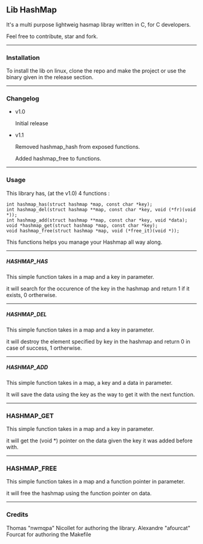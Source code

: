 ## Lib HashMap

It's a multi purpose lightweig hasmap libray written in C, for C developers.

Feel free to contribute, star and fork.

---

### Installation

To install the lib on linux, clone the repo and make the project or use the binary given in the release section.

---

### Changelog

* v1.0

  Initial release

* v1.1

  Removed hashmap_hash from exposed functions.

  Added hashmap_free to functions.

---

### Usage

This library has, (at the v1.0) 4 functions :

```
int hashmap_has(struct hashmap *map, const char *key);
int hashmap_del(struct hashmap **map, const char *key, void (*fr)(void *));
int hashmap_add(struct hashmap **map, const char *key, void *data);
void *hashmap_get(struct hashmap *map, const char *key);
void hashmap_free(struct hashmap *map, void (*free_it)(void *));
```

This functions helps you manage your Hashmap all way along.

---

##### HASHMAP_HAS

This simple function takes in a map and a key in parameter.

it will search for the occurence of the key in the hashmap and return 1 if it exists, 0 ortherwise.

---

##### HASHMAP_DEL

This simple function takes in a map and a key in parameter.

it will destroy the element specified by key in the hashmap and return 0 in case of success, 1 ortherwise.

---

##### HASHMAP_ADD

This simple function takes in a map, a key and a data in parameter.

It will save the data using the key as the way to get it with the next function.

---

### HASHMAP_GET

This simple function takes in a map and a key in parameter.

it will get the (void *) pointer on the data given the key it was added before with.

---

### HASHMAP_FREE

This simple function takes in a map and a function pointer in parameter.

it will free the hashmap using the function pointer on data.

---


### Credits

Thomas "nwmqpa" Nicollet for authoring the library.
Alexandre "afourcat" Fourcat for authoring the Makefile
